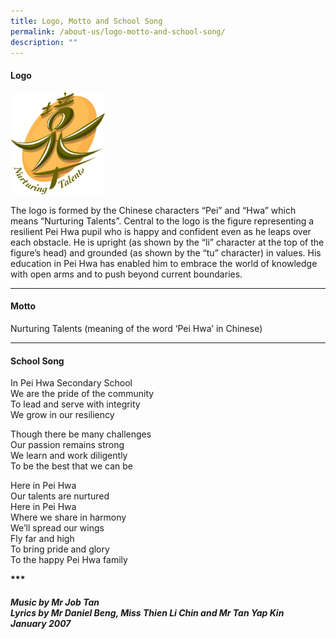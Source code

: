 ```yaml
---
title: Logo, Motto and School Song
permalink: /about-us/logo-motto-and-school-song/
description: ""
---
```

<h4><strong>Logo</strong></h4>
<img style="width: 30%;" src="/images/logo.png" />
<p>The logo is formed by the Chinese characters &ldquo;Pei&rdquo; and &ldquo;Hwa&rdquo; which means &ldquo;Nurturing Talents&rdquo;. Central to the logo is the figure representing a resilient Pei Hwa pupil who is happy and confident even as he leaps over each obstacle. He is upright (as shown by the &ldquo;li&rdquo; character at the top of the figure&rsquo;s head) and grounded (as shown by the &ldquo;tu&rdquo; character) in values. His education in Pei Hwa has enabled him to embrace the world of knowledge with open arms and to push beyond current boundaries.</p><hr>

<h4><strong>Motto</strong></h4>
<p>Nurturing Talents (meaning of the word &lsquo;Pei Hwa&rsquo; in Chinese)</p><hr>
<h4><strong>School Song</strong></h4>
<p>In Pei Hwa Secondary School<br />We are the pride of the community<br />To lead and serve with integrity<br />We grow in our resiliency</p>
<p>Though there be many challenges<br />Our passion remains strong<br />We learn and work diligently<br />To be the best that we can be</p>
<p>Here in Pei Hwa<br />Our talents are nurtured<br />Here in Pei Hwa<br />Where we share in harmony<br />We&rsquo;ll spread our wings<br />Fly far and high<br />To bring pride and glory<br />To the happy Pei Hwa family</p>
<p><strong>***</strong></p>
<h6><strong>Music by Mr Job Tan</strong><br /><strong>Lyrics by Mr Daniel Beng, Miss Thien Li Chin and Mr Tan Yap Kin</strong><br /><strong>January 2007</strong></h6>